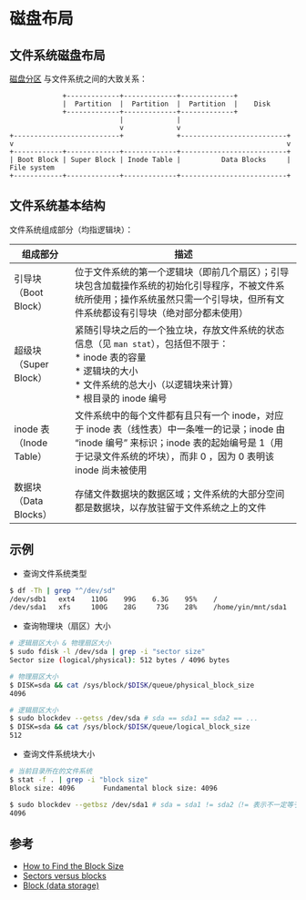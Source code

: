 # 磁盘布局

## 文件系统磁盘布局

[磁盘分区](../../../../computer/hardware/devices/disk/partition.md) 与文件系统之间的大致关系：

```graph
             +-------------+-------------+-------------+
             |  Partition  |  Partition  |  Partition  |    Disk
             +-------------+-------------+-------------+
                           |             |
                           v             v
+--------------------------+             +--------------------------+
v                                                                   v
+------------+-------------+-------------+--------------------------+
| Boot Block | Super Block | Inode Table |          Data Blocks     |    File system
+------------+-------------+-------------+--------------------------+
```

## 文件系统基本结构

文件系统组成部分（均指逻辑块）：

| 组成部分                | 描述                                                                                                                                                                                                         |
| ----------------------- | ------------------------------------------------------------------------------------------------------------------------------------------------------------------------------------------------------------ |
| 引导块（Boot Block）    | 位于文件系统的第一个逻辑块（即前几个扇区）；引导块包含加载操作系统的初始化引导程序，不被文件系统所使用；操作系统虽然只需一个引导块，但所有文件系统都设有引导块（绝对部分都未使用）                           |
| 超级块（Super Block）   | 紧随引导块之后的一个独立块，存放文件系统的状态信息（见 `man stat`），包括但不限于：<br> * inode 表的容量 <br> * 逻辑块的大小 <br> * 文件系统的总大小（以逻辑块来计算）<br> * 根目录的 inode 编号             |
| inode 表（Inode Table） | 文件系统中的每个文件都有且只有一个 inode，对应于 inode 表（线性表）中一条唯一的记录；inode 由 “inode 编号” 来标识；inode 表的起始编号是 1（用于记录文件系统的坏块），而非 0 ，因为 0 表明该 inode 尚未被使用 |
| 数据块（Data Blocks）   | 存储文件数据块的数据区域；文件系统的大部分空间都是数据块，以存放驻留于文件系统之上的文件                                                                                                                     |

## 示例

* 查询文件系统类型

```sh
$ df -Th | grep "^/dev/sd"
/dev/sdb1   ext4    110G    99G    6.3G    95%    /
/dev/sda1   xfs     100G    28G     73G    28%    /home/yin/mnt/sda1
```

* 查询物理块（扇区）大小

```sh
# 逻辑扇区大小 & 物理扇区大小
$ sudo fdisk -l /dev/sda | grep -i "sector size"
Sector size (logical/physical): 512 bytes / 4096 bytes

# 物理扇区大小
$ DISK=sda && cat /sys/block/$DISK/queue/physical_block_size
4096

# 逻辑扇区大小
$ sudo blockdev --getss /dev/sda # sda == sda1 == sda2 == ...
$ DISK=sda && cat /sys/block/$DISK/queue/logical_block_size
512
```

* 查询文件系统块大小

```sh
# 当前目录所在的文件系统
$ stat -f . | grep -i "block size"
Block size: 4096       Fundamental block size: 4096

$ sudo blockdev --getbsz /dev/sda1 # sda = sda1 != sda2（!= 表示不一定等于）
4096
```

## 参考

* [How to Find the Block Size](http://www.linfo.org/get_block_size.html)
* [Sectors versus blocks](https://en.wikipedia.org/wiki/Disk_sector#Sectors_versus_blocks)
* [Block (data storage)](https://en.wikipedia.org/wiki/Block_(data_storage))